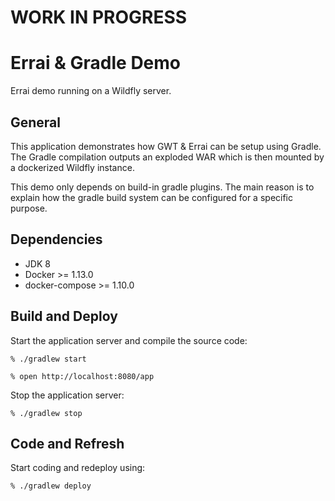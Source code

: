 # WORK IN PROGRESS

# Errai & Gradle Demo

Errai demo running on a Wildfly server.

## General

This application demonstrates how GWT & Errai can be setup using Gradle. 
The Gradle compilation outputs an exploded WAR which is then mounted by a dockerized Wildfly instance.

This demo only depends on build-in gradle plugins. 
The main reason is to explain how the gradle build system can be configured for a specific purpose.

## Dependencies

* JDK 8
* Docker >= 1.13.0
* docker-compose >= 1.10.0

## Build and Deploy

Start the application server and compile the source code:

    % ./gradlew start

    % open http://localhost:8080/app

Stop the application server:

    % ./gradlew stop

## Code and Refresh

Start coding and redeploy using:

    % ./gradlew deploy
